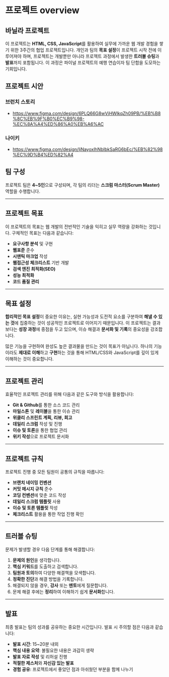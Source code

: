# 프로젝트 overview

## 바닐라 프로젝트

이 프로젝트는 **HTML, CSS, JavaScript**를 활용하여 실무에 가까운 웹 개발 경험을 쌓기 위한 3주간의 협업 프로젝트입니다. 개인과 팀의 **목표 설정**이 프로젝트 시작 전에 이루어져야 하며, 프로젝트는 개발뿐만 아니라 프로젝트 과정에서 발생한 **트러블 슈팅**과 **발표**까지 포함됩니다. 이 과정은 파이널 프로젝트의 예행 연습이자 팀 단합을 도모하는 기회입니다.

## 프로젝트 시안
### 브런치 스토리
- <https://www.figma.com/design/6PLQ66G8wVjHWlkqZh09PB/%EB%B8%8C%EB%9F%B0%EC%B9%98-%EC%8A%A4%ED%86%A0%EB%A6%AC>

### 나이키
- <https://www.figma.com/design/ljNayoxlhNbIbkSaRG6bEc/%EB%82%98%EC%9D%B4%ED%82%A4>

## 팀 구성

프로젝트 팀은 **4~5인**으로 구성되며, 각 팀의 리더는 **스크럼 마스터(Scrum Master)** 역할을 수행합니다.

---

## 프로젝트 목표

이 프로젝트의 목표는 웹 개발의 전반적인 기술을 익히고 실무 역량을 강화하는 것입니다. 구체적인 목표는 다음과 같습니다:

- **요구사항 분석** 및 구현
- **웹표준** 준수
- **시맨틱 마크업** 작성
- **웹접근성 체크리스트** 기반 개발
- **검색 엔진 최적화(SEO)**
- **성능 최적화**
- **코드 품질 관리**

---

## 목표 설정

**합리적인 목표 설정**이 중요한 이유는, 실현 가능성과 도전적 요소를 구분하여 **해낼 수 있는 것**에 집중하는 것이 성공적인 프로젝트로 이어지기 때문입니다. 이 프로젝트는 결과보다는 **성장 과정**에 중점을 두고 있으며, 이슈 해결과 **문서화 및 기록**의 중요성을 강조합니다.

많은 기능을 구현하여 완성도 높은 결과물을 만드는 것이 목표가 아닙니다. 하나의 기능이라도 **제대로 이해**하고 **구현**하는 것을 통해 HTML/CSS와 JavaScript를 깊이 있게 이해하는 것이 중요합니다.

---

## 프로젝트 관리

효율적인 프로젝트 관리를 위해 다음과 같은 도구와 방식을 활용합니다:

- **Git & Github**를 통한 소스 코드 관리
- **마일스톤** 및 **레이블**을 통한 이슈 관리
- **위클리 스프린트 계획, 리뷰, 회고**
- **데일리 스크럼** 작성 및 진행
- **이슈 및 토론**을 통한 협업 관리
- **위키 작성**으로 프로젝트 문서화

---

## 프로젝트 규칙

프로젝트 진행 중 모든 팀원이 공통의 규칙을 따릅니다:

- **브랜치 네이밍 컨벤션**
- **커밋 메시지 규칙** 준수
- **코딩 컨벤션**에 맞춘 코드 작성
- **데일리 스크럼 템플릿** 사용
- **이슈 및 토론 템플릿** 작성
- **체크리스트** 활용을 통한 작업 진행 확인

---

## 트러블 슈팅

문제가 발생할 경우 다음 단계를 통해 해결합니다:

1. **문제의 원인**을 생각합니다.
2. **핵심 키워드**를 도출하고 검색합니다.
3. **팀원과 토의**하여 다양한 해결책을 모색합니다.
4. **정확한 진단**과 해결 방법을 기록합니다.
5. 해결되지 않을 경우, **강사** 또는 **멘토**에게 질문합니다.
6. 문제 해결 후에는 **정리**하여 이해하기 쉽게 **문서화**합니다.

---

## 발표

최종 발표는 팀의 성과를 공유하는 중요한 시간입니다. 발표 시 주의할 점은 다음과 같습니다:

- **발표 시간**: 15~20분 내외
- **핵심 내용 요약**: 불필요한 내용은 과감히 생략
- **발표 자료 작성** 및 리허설 진행
- **적절한 제스처**와 **자신감 있는 발표**
- **경험 공유**: 프로젝트에서 좋았던 점과 아쉬웠던 부분을 함께 나누기
